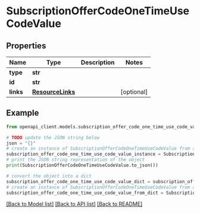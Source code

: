 # SubscriptionOfferCodeOneTimeUseCodeValue


## Properties

Name | Type | Description | Notes
------------ | ------------- | ------------- | -------------
**type** | **str** |  | 
**id** | **str** |  | 
**links** | [**ResourceLinks**](ResourceLinks.md) |  | [optional] 

## Example

```python
from openapi_client.models.subscription_offer_code_one_time_use_code_value import SubscriptionOfferCodeOneTimeUseCodeValue

# TODO update the JSON string below
json = "{}"
# create an instance of SubscriptionOfferCodeOneTimeUseCodeValue from a JSON string
subscription_offer_code_one_time_use_code_value_instance = SubscriptionOfferCodeOneTimeUseCodeValue.from_json(json)
# print the JSON string representation of the object
print(SubscriptionOfferCodeOneTimeUseCodeValue.to_json())

# convert the object into a dict
subscription_offer_code_one_time_use_code_value_dict = subscription_offer_code_one_time_use_code_value_instance.to_dict()
# create an instance of SubscriptionOfferCodeOneTimeUseCodeValue from a dict
subscription_offer_code_one_time_use_code_value_from_dict = SubscriptionOfferCodeOneTimeUseCodeValue.from_dict(subscription_offer_code_one_time_use_code_value_dict)
```
[[Back to Model list]](../README.md#documentation-for-models) [[Back to API list]](../README.md#documentation-for-api-endpoints) [[Back to README]](../README.md)


